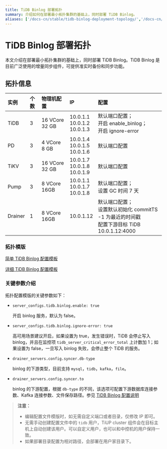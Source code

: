 ```yaml
---
title: TiDB Binlog 部署拓扑
summary: 介绍如何在部署最小拓扑集群的基础上，同时部署 TiDB Binlog。
aliases: ['/docs-cn/stable/tidb-binlog-deployment-topology/','/docs-cn/v4.0/tidb-binlog-deployment-topology/']
---
```


# TiDB Binlog 部署拓扑

本文介绍在部署最小拓扑集群的基础上，同时部署 TiDB Binlog。TiDB Binlog 是目前广泛使用的增量同步组件，可提供准实时备份和同步功能。

## 拓扑信息

| 实例 |个数| 物理机配置 | IP | 配置 |
| :-- | :-- | :-- | :-- | :-- |
|TiDB | 3 | 16 VCore 32 GB | 10.0.1.1 <br/> 10.0.1.2 <br/> 10.0.1.3 | 默认端口配置；<br/>开启 enable_binlog； <br/> 开启 ignore-error |
| PD | 3 | 4 VCore 8 GB | 10.0.1.4 <br/> 10.0.1.5 <br/> 10.0.1.6 | 默认端口配置 |
| TiKV | 3 | 16 VCore 32 GB | 10.0.1.7 <br/> 10.0.1.8 <br/> 10.0.1.9 | 默认端口配置 |
| Pump| 3 |8 VCore 16GB |10.0.1.1 <br/> 10.0.1.7 <br/> 10.0.1.8 | 默认端口配置； <br/> 设置 GC 时间 7 天 |
| Drainer | 1 | 8 VCore 16GB | 10.0.1.12 | 默认端口配置；<br/> 设置默认初始化 commitTS -1 为最近的时间戳 <br/> 配置下游目标 TiDB 10.0.1.12:4000 |

### 拓扑模版

[简单 TiDB Binlog 配置模板](https://github.com/pingcap/docs-cn/blob/release-4.0/config-templates/simple-tidb-binlog.yaml)

[详细 TiDB Binlog 配置模板](https://github.com/pingcap/docs-cn/blob/release-4.0/config-templates/complex-tidb-binlog.yaml)

### 关键参数介绍

拓扑配置模版的关键参数如下：

- `server_configs.tidb.binlog.enable: true`

    开启 binlog 服务，默认为 false。

- `server_configs.tidb.binlog.ignore-error: true`

    高可用场景建议开启，如果设置为 true，发生错误时，TiDB 会停止写入 binlog，并且在监控项 `tidb_server_critical_error_total` 上计数加 1；如果设置为 false，一旦写入 binlog 失败，会停止整个 TiDB 的服务。
    
- `drainer_servers.config.syncer.db-type`
    
    binlog 的下游类型，目前支持 `mysql`，`tidb`，`kafka`，`file`。
   
- `drainer_servers.config.syncer.to`

    binlog 的下游配置，根据 `db-type` 的不同，该选项可配置下游数据库连接参数、Kafka 连接参数、文件保存路径。参见 [TiDB Binlog 配置说明](tidb-binlog-configuration-file.md#syncerto)

> **注意：**
>
> - 编辑配置文件模版时，如无需自定义端口或者目录，仅修改 IP 即可。 
> - 无需手动创建配置文件中的 `tidb` 用户，TiUP cluster 组件会在目标主机上自动创建该用户。可以自定义用户，也可以和中控机的用户保持一致。
> - 如果部署目录配置为相对路径，会部署在用户家目录下。

